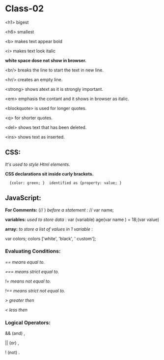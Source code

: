 # Class-02



   \<h1> bigest 

   \<h6> smallest
   
   \<b> makes text appear bold

   \<i> makes text look italic

   **white space dose not show in browser.**

   \<br/>  breaks the line to start the text in new line.

   \<hr/> creates an empty line.

   \<strong> shows atext as it is strongly important.

   \<em> emphasis the contant and it shows in browser as italic.

   \<blockquote> is used for longer quotes.

   \<q> for shorter quotes.

   \<del> shows text that has been deleted.

   \<ins> shows text as inserted.

##         CSS:
*It's used to style Html elements.*

**CSS declarations sit inside curly brackets.**

      {color: green; }  identified as {property: value; }

##         JavaScript:
        
   **For Comments:** (// ) *before a statement*  : // var name;

   **variables:** *used to store data* : var (variable) age(var name ) = 18;(var value)

   **array:** *to store a list of values in 1 variable* : 
   
   var colors; colors ['white', 'black', ' custom'];

### Evaluating Conditions:

   *== means equal to.*
   
   *=== means strict equal to.*
   
   *!= means not equal to.*
   
   *!== means strict not equal to.*
   
   *> greater then*
   
   *< less then*

   ### Logical Operators:

   && (and) , 
   
   || (or) , 
   
   ! (not)
   .









